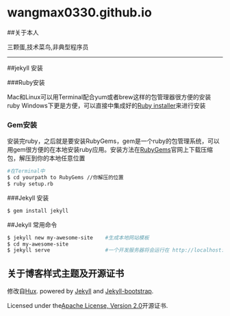 # wangmax0330.github.io
##关于本人

三颗蛋,技术菜鸟,非典型程序员



-------------

##jekyll 安装

###Ruby安装

Mac和Linux可以用Terminal配合yum或者brew这样的包管理器很方便的安装ruby
Windows下更是方便，可以直接中集成好的[Ruby installer](https://rubyinstaller.org/)来进行安装

### Gem安装

安装完ruby，之后就是要安装RubyGems，gem是一个ruby的包管理系统，可以用gem很方便的在本地安装ruby应用。安装方法在[RubyGems](https://rubygems.org)官网上下载压缩包，解压到你的本地任意位置

```bash
#在Terminal中
$ cd yourpath to RubyGems //你解压的位置
$ ruby setup.rb
```

###Jekyll 安装

```bash
$ gem install jekyll
```

##Jekyll 常用命令

```bash
$ jekyll new my-awesome-site  	#生成本地网站模板
$ cd my-awesome-site
$ jekyll serve					#一个开发服务器将会运行在 http://localhost:4000/
```

## 关于博客样式主题及开源证书

修改自[Hux](http://huangxuan.me). powered by [Jekyll](https://github.com/mojombo/jekyll) and [Jekyll-bootstrap](http://jekyllbootstrap.com).

Licensed under the[Apache License, Version 2.0](/LICENSE)开源证书.
